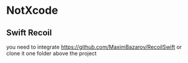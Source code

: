 # NotXcode

## Swift Recoil
you need to integrate https://github.com/MaximBazarov/RecoilSwift
or clone it one folder above the project

